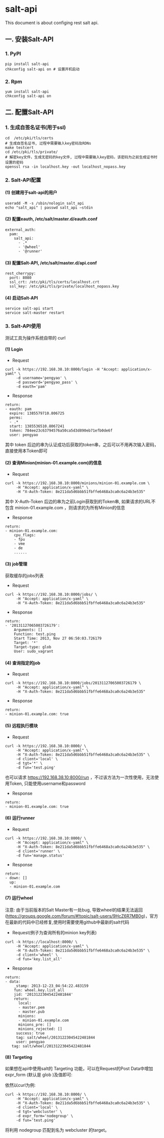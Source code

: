 # salt-api

This document is about configing rest salt api.

## 一. 安装Salt-API

### 1. PyPI
```
pip install salt-api
chkconfig salt-api on # 设置开机启动
```

### 2. Rpm
```
yum install salt-api
chkconfig salt-api on 
```

## 二. 配置Salt-API
### 1. 生成自签名证书(用于ssl)

```
cd  /etc/pki/tls/certs
# 生成自签名证书, 过程中需要输入key密码及RDNs
make testcert
cd /etc/pki/tls/private/
# 解密key文件，生成无密码的key文件, 过程中需要输入key密码，该密码为之前生成证书时设置的密码
openssl rsa -in localhost.key -out localhost_nopass.key
```

### 2. Salt-API配置

#### (1) 创建用于salt-api的用户
```
useradd -M -s /sbin/nologin salt_api
echo "salt_api" | passwd salt_api —stdin
```

#### (2) 配置eauth, /etc/salt/master.d/eauth.conf
```
external_auth:
  pam:
    salt_api:
      - .*
      - '@wheel'
      - '@runner'
```

#### (3) 配置Salt-API, /etc/salt/master.d/api.conf
```
rest_cherrypy:
  port: 8080
  ssl_crt: /etc/pki/tls/certs/localhost.crt
  ssl_key: /etc/pki/tls/private/localhost_nopass.key
```

#### (4) 启动Salt-API
```
service salt-api start
service salt-master restart
```

### 3. Salt-API使用
测试工具为操作系统自带的 curl

#### (1) Login

* Request

```
curl -k https://192.168.38.10:8000/login -H "Accept: application/x-yaml" \
     -d username='pengyao' \
     -d password='pengyao_pass' \
     -d eauth='pam'
```

* Response

```
return:
- eauth: pam
  expire: 1385579710.806725
  perms:
  - .*
  start: 1385536510.8067241
  token: 784ee23c63794576a50ca5d3d890eb71efb0de6f
  user: pengyao
```

其中 token 后边的串为认证成功后获取的token串，之后可以不用再次输入密码，直接使用本Token即可

#### (2) 查询Minion(minion-01.example.com)的信息

* Request

```
curl -k https://192.168.38.10:8000/minions/minion-01.example.com \
     -H "Accept: application/x-yaml" \
     -H "X-Auth-Token: 8e211da5d6bbb51fbffe6468a3ca0c6a24b3e535"
```
其中 X-Auth-Token 后边的串为之前Login获取到的Token串, 如果请求的URL不包含 minion-01.example.com ，则请求的为所有Minion的信息

* Response

```
return:
- minion-01.example.com:
    cpu_flags:
    - fpu
    - vme
    - de
    ......
```

#### (3) job管理

获取缓存的jobs列表

* Request

```
curl -k https://192.168.38.10:8000/jobs/ \
     -H "Accept: application/x-yaml" \
     -H "X-Auth-Token: 8e211da5d6bbb51fbffe6468a3ca0c6a24b3e535"
```

* Response

```
return:
- '20131127065003726179':
    Arguments: []
    Function: test.ping
    Start Time: 2013, Nov 27 06:50:03.726179
    Target: '*'
    Target-type: glob
    User: sudo_vagrant
```

#### (4) 查询指定的job

* Request

```
curl -k https://192.168.38.10:8000/jobs/20131127065003726179 \
     -H "Accept: application/x-yaml" \
     -H "X-Auth-Token: 8e211da5d6bbb51fbffe6468a3ca0c6a24b3e535"
```

* Response

```
return:
- minion-01.example.com: true
```

#### (5) 远程执行模块

* Request

```
curl -k https://192.168.38.10:8000/ \
     -H "Accept: application/x-yaml" \
     -H "X-Auth-Token: 8e211da5d6bbb51fbffe6468a3ca0c6a24b3e535" \
     -d client='local' \
     -d tgt='*' \
     -d fun='test.ping'
```
也可以请求 https://192.168.38.10:8000/run ，不过该方法为一次性使用，无法使用Token, 只能使用username和password

* Response

```
return:
- minion-01.example.com: true
```

#### (6) 运行runner

* Request

```
curl -k https://192.168.38.10:8000/ \
     -H "Accept: application/x-yaml" \
     -H "X-Auth-Token: 8e211da5d6bbb51fbffe6468a3ca0c6a24b3e535" \
     -d client='runner' \
     -d fun='manage.status'
```

* Response

```
return:
- down: []
  up:
  - minion-01.example.com
```

#### (7) 运行wheel

注意: 由于当前版本的Salt Master有一处bug, 导致wheel的结果无法返回(https://groups.google.com/forum/#!topic/salt-users/9HcZ6R7MB0g)，官方在最新的代码中已经修复,使用时需要使用github中最新的salt代码

* Request(例子为查询所有的minion key列表)

```
curl -k https://localhost:8000/ \
     -H "Accept: application/x-yaml" \
     -H "X-Auth-Token: 8e211da5d6bbb51fbffe6468a3ca0c6a24b3e535" \
     -d client='wheel' \
     -d fun='key.list_all'
```

* Response

```
return:
- data:
    _stamp: 2013-12-23_04:54:22.483159
    fun: wheel.key.list_all
    jid: '20131223045422481844'
    return:
      local:
      - master.pem
      - master.pub
      minions:
      - minion-01.example.com
      minions_pre: []
      minions_rejected: []
     success: true
     tag: salt/wheel/20131223045422481844
     user: pengyao
   tag: salt/wheel/20131223045422481844
```

#### (8) Targeting


如果想在api中使用salt的 Targeting 功能，可以在Request的Post Data中增加 expr_form (默认是 glob )及值即可:

依然以curl为例:

```
curl -k https://192.168.38.10:8000/ \
     -H "Accept: application/x-yaml" \
     -H "X-Auth-Token: 8e211da5d6bbb51fbffe6468a3ca0c6a24b3e535" \
     -d client='local' \
     -d tgt='webcluster' \
     -d expr_form='nodegroup' \
     -d fun='test.ping'
```

将利用 nodegroup 匹配到名为 webcluster 的target。